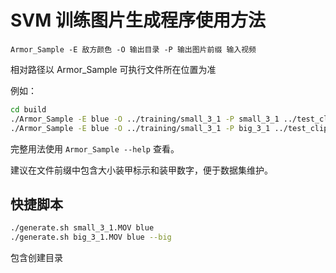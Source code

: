 # SVM 训练图片生成程序使用方法

`Armor_Sample -E 敌方颜色 -O 输出目录 -P 输出图片前缀 输入视频`

相对路径以 Armor_Sample 可执行文件所在位置为准

例如：

```bash
cd build
./Armor_Sample -E blue -O ../training/small_3_1 -P small_3_1 ../test_clips/armors/small_3_1.MOV
./Armor_Sample -E blue -O ../training/small_3_1 -P big_3_1 ../test_clips/armors/big_3_1.MOV --big
```

完整用法使用 `Armor_Sample --help` 查看。

建议在文件前缀中包含大小装甲标示和装甲数字，便于数据集维护。

## 快捷脚本
```bash
./generate.sh small_3_1.MOV blue
./generate.sh big_3_1.MOV blue --big
```

包含创建目录